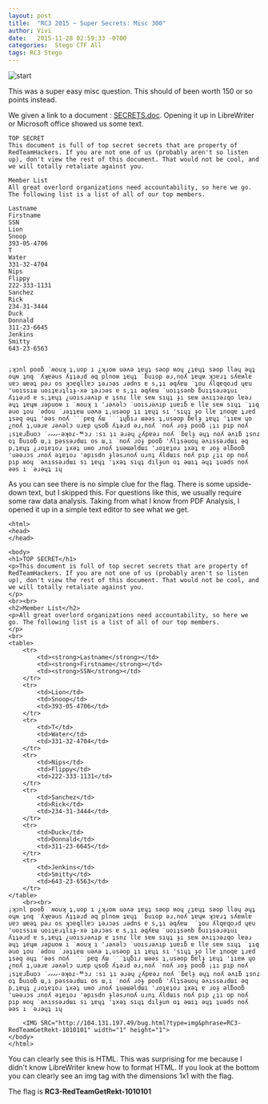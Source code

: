 ```yaml
---
layout: post
title:  "RC3 2015 ~ Super Secrets: Misc 300"
author: Vivi
date:   2015-11-28 02:59:33 -0700
categories:  Stego CTF All
tags: RC3 Stego
---
```


![start]({{site.url}}/images/rc3/start.png)

This was a super easy misc question. This should of been worth 150 or so points instead.

We given a link to a document : [SECRETS.doc]({{site.url}}/assets/rc3/SECRETS.doc). Opening it up in LibreWriter or Microsoft office showed us some text.

```
TOP SECRET
This document is full of top secret secrets that are property of RedTeamHackers. If you are not one of us (probably aren't so listen up), don't view the rest of this document. That would not be cool, and we will totally retaliate against you. 

Member List
All great overlord organizations need accountability, so here we go. The following list is a list of all of our top members. 

Lastname
Firstname
SSN
Lion
Snoop
393-05-4706
T
Water
331-32-4704
Nips
Flippy
222-333-1131
Sanchez
Rick
234-31-3444
Duck
Donnald
311-23-6645
Jenkins
Smitty
643-23-6563


¡ʞɔnl pooƃ ˙ʍouʞ ʇ,uop ı ¿ʞɹoʍ uǝʌǝ ʇɐɥʇ sǝop ʍoɥ ¿ʇɐɥʇ sǝop llǝɥ ǝɥʇ oɥʍ ʇnq ˙ʎʞɐǝus ʎʇʇǝɹd ǝq plnoʍ ʇɐɥʇ ˙ƃuıop ǝɹ,noʎ ʇɐɥʍ ʞɔɐɹʇ sʎɐʍlɐ uɐɔ ɯɐǝʇ pǝɹ os ʞɔɐqllɐɔ ʇǝɹɔǝs ɹǝdns ɐ s,ʇı ǝqʎɐɯ ˙ʇou ʎlqɐqoɹd ɥɐu 'uoıssıɯ uoıʇɐɹʇlıɟ-xǝ ʇǝɹɔǝs ɐ s,ʇı ǝqʎɐɯ ˙uoıʇsǝnb ƃuıʇsǝɹǝʇuı ʎʇʇǝɹd ɐ s,ʇɐɥʇ ¿uoısɹǝʌıp ɐ ʇsnɾ llɐ sɐʍ sıɥʇ ɟı sɐʍ ǝʌıʇɔǝɾqo lɐǝɹ ǝɥʇ ʇɐɥʍ ɹǝpuoʍ ı ˙ʍouʞ ı 'ɹǝʌǝlɔ ˙uoısɹǝʌıp ʇuɐıƃ ɐ llɐ sɐʍ sıɥʇ ˙ʇıq ǝuo ʇou ˙ǝdou ˙ɹǝʇʇɐɯ uǝʌǝ ʇ,usǝop ʇı ʇɐɥʇ sı 'sıɥʇ ɟo llɐ ʇnoqɐ ʇɹɐd ʇsǝq ǝɥʇ 'ǝǝs noʎ ˙˙˙pɐq ʎɯ ˙˙˙ʇɥƃıɹ ɯǝǝs ʇ,usǝop ƃɐlɟ ʇɐɥʇ 'ʇıɐʍ ɥo ¿noʎ ʇ,uǝɹɐ ɹǝʌǝlɔ uɹɐp ɥsoƃ ʎʇǝɹd ǝɹ,noʎ ˙noʎ ɹoɟ pooƃ ¡ʇı pıp noʎ ¡sʇɐɹƃuoɔ ˙ގގގގ-ǝʞoɾ-ᄐɔɹ :sı ʇı ǝɹǝɥ ¿ʎpɐǝɹ noʎ ˙ƃɐlɟ ǝɥʇ noʎ ǝʌıƃ ʇsnɾ oʇ ƃuıoƃ ɯ,ı pǝssǝɹdɯı os ɯ,ı ˙noʎ ɹoɟ pooƃ 'ʎlʇsǝuoɥ ǝʌıssǝɹdɯı ǝq p,ʇɐɥʇ ¿ɹoʇɐʇoɹ ʇxǝʇ uʍo ɹnoʎ ʇuǝɯǝldɯı 'ɹoʇɐʇoɹ ʇxǝʇ ɐ ɹoɟ ǝlƃooƃ 'uǝǝɹɔs ɹnoʎ ǝʇɐʇoɹ 'ǝpısdn ɟlǝsɹnoʎ uɹnʇ ʎldɯıs noʎ pıp ¿ʇı op noʎ pıp ʍoɥ ˙ǝʌıssǝɹdɯı sı ʇɐɥʇ 'ʇxǝʇ sıɥʇ dılɟun oʇ ǝɯıʇ ǝɥʇ ʇuǝds noʎ ǝǝs ı ˙ǝɹǝɥʇ ıɥ 
```

As you can see there is no simple clue for the flag. There is some upside-down text, but I skipped this. For questions like this, we usually require some raw data analysis. Taking from what I know from PDF Analysis, I opened it up in a simple text editor to see what we get.

```
<html>
<head>
</head>

<body>
<h1>TOP SECRET</h1>
<p>This document is full of top secret secrets that are property of RedTeamHackers. If you are not one of us (probably aren't so listen up), don't view the rest of this document. That would not be cool, and we will totally retaliate against you.
</p>
<br><br>
<h2>Member List</h2>
<p>All great overlord organizations need accountability, so here we go. The following list is a list of all of our top members.
</p>
<br>
<table>
    <tr>
        <td><strong>Lastname</strong></td>
        <td><strong>Firstname</strong></td>
        <td><strong>SSN</strong></td>
    </tr>
    <tr>
        <td>Lion</td>
        <td>Snoop</td>
        <td>393-05-4706</td>
    </tr>
    <tr>
        <td>T</td>
        <td>Water</td>
        <td>331-32-4704</td>
    </tr>
    <tr>
        <td>Nips</td>
        <td>Flippy</td>
        <td>222-333-1131</td>
    </tr>
    <tr>
        <td>Sanchez</td>
        <td>Rick</td>
        <td>234-31-3444</td>
    </tr>
    <tr>
        <td>Duck</td>
        <td>Donnald</td>
        <td>311-23-6645</td>
    </tr>
    <tr>
        <td>Jenkins</td>
        <td>Smitty</td>
        <td>643-23-6563</td>
    </tr>
</table>
    <br><br>
¡ʞɔnl pooƃ ˙ʍouʞ ʇ,uop ı ¿ʞɹoʍ uǝʌǝ ʇɐɥʇ sǝop ʍoɥ ¿ʇɐɥʇ sǝop llǝɥ ǝɥʇ oɥʍ ʇnq ˙ʎʞɐǝus ʎʇʇǝɹd ǝq plnoʍ ʇɐɥʇ ˙ƃuıop ǝɹ,noʎ ʇɐɥʍ ʞɔɐɹʇ sʎɐʍlɐ uɐɔ ɯɐǝʇ pǝɹ os ʞɔɐqllɐɔ ʇǝɹɔǝs ɹǝdns ɐ s,ʇı ǝqʎɐɯ  ˙ʇou ʎlqɐqoɹd ɥɐu 'uoıssıɯ uoıʇɐɹʇlıɟ-xǝ ʇǝɹɔǝs ɐ s,ʇı ǝqʎɐɯ ˙uoıʇsǝnb ƃuıʇsǝɹǝʇuı ʎʇʇǝɹd ɐ s,ʇɐɥʇ ¿uoısɹǝʌıp ɐ ʇsnɾ llɐ sɐʍ sıɥʇ ɟı sɐʍ ǝʌıʇɔǝɾqo lɐǝɹ ǝɥʇ ʇɐɥʍ ɹǝpuoʍ ı ˙ʍouʞ ı 'ɹǝʌǝlɔ ˙uoısɹǝʌıp ʇuɐıƃ ɐ llɐ sɐʍ sıɥʇ ˙ʇıq ǝuo ʇou ˙ǝdou ˙ɹǝʇʇɐɯ uǝʌǝ ʇ,usǝop ʇı ʇɐɥʇ sı 'sıɥʇ ɟo llɐ ʇnoqɐ ʇɹɐd ʇsǝq ǝɥʇ 'ǝǝs noʎ  ˙˙˙pɐq ʎɯ ˙˙˙ʇɥƃıɹ ɯǝǝs ʇ,usǝop ƃɐlɟ ʇɐɥʇ 'ʇıɐʍ ɥo ¿noʎ ʇ,uǝɹɐ ɹǝʌǝlɔ uɹɐp ɥsoƃ ʎʇǝɹd ǝɹ,noʎ ˙noʎ ɹoɟ pooƃ ¡ʇı pıp noʎ ¡sʇɐɹƃuoɔ ˙ގގގގ-ǝʞoɾ-ᄐɔɹ :sı ʇı ǝɹǝɥ ¿ʎpɐǝɹ noʎ ˙ƃɐlɟ ǝɥʇ noʎ ǝʌıƃ ʇsnɾ oʇ ƃuıoƃ ɯ,ı pǝssǝɹdɯı os ɯ,ı ˙noʎ ɹoɟ pooƃ 'ʎlʇsǝuoɥ ǝʌıssǝɹdɯı ǝq p,ʇɐɥʇ ¿ɹoʇɐʇoɹ ʇxǝʇ uʍo ɹnoʎ ʇuǝɯǝldɯı 'ɹoʇɐʇoɹ ʇxǝʇ ɐ ɹoɟ ǝlƃooƃ 'uǝǝɹɔs ɹnoʎ ǝʇɐʇoɹ 'ǝpısdn ɟlǝsɹnoʎ uɹnʇ ʎldɯıs noʎ pıp ¿ʇı op noʎ pıp ʍoɥ ˙ǝʌıssǝɹdɯı sı ʇɐɥʇ 'ʇxǝʇ sıɥʇ dılɟun oʇ ǝɯıʇ ǝɥʇ ʇuǝds noʎ ǝǝs ı ˙ǝɹǝɥʇ ıɥ

    <IMG SRC="http://104.131.197.49/bug.html?type=img&phrase=RC3-RedTeamGetRekt-1010101" width="1" height="1">
</body>
</html>

```

You can clearly see this is HTML. This was surprising for me because I didn't know LibreWriter knew how to format HTML. If you look at the bottom you can clearly see an img tag with the dimensions 1x1 with the flag. 

The flag is **RC3-RedTeamGetRekt-1010101**